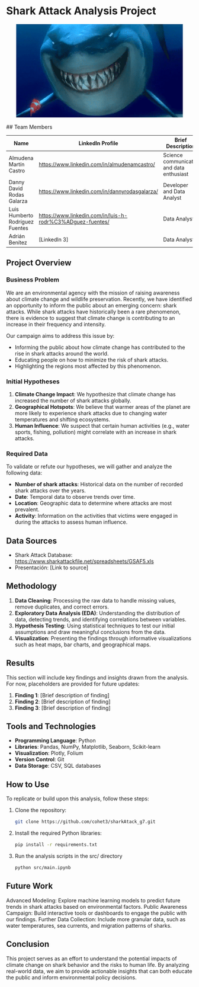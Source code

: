 ﻿# Shark Attack Analysis Project
<p align="center">
<img src="tiburon.gif" alt="Tiburon con hambre">
</p>
## Team Members

| Name             | LinkedIn Profile | Brief Description |
|------------------|------------------|-------------------|
| Almudena Martín Castro         | https://www.linkedin.com/in/almudenamcastro/      |  Science communicator and data enthusiast |
| Danny David Rodas Galarza         | https://www.linkedin.com/in/dannyrodasgalarza/     | Developer and Data Analyst |
| Luis Humberto Rodríguez Fuentes        | https://www.linkedin.com/in/luis-h-rodr%C3%ADguez-fuentes/     | Data Analyst |
| Adrián Benítez         | [LinkedIn 3]     | Data Analyst |

## Project Overview

### Business Problem

We are an environmental agency with the mission of raising awareness about climate change and wildlife preservation. Recently, we have identified an opportunity to inform the public about an emerging concern: shark attacks. While shark attacks have historically been a rare phenomenon, there is evidence to suggest that climate change is contributing to an increase in their frequency and intensity.

Our campaign aims to address this issue by:

- Informing the public about how climate change has contributed to the rise in shark attacks around the world.
- Educating people on how to minimize the risk of shark attacks.
- Highlighting the regions most affected by this phenomenon.

### Initial Hypotheses

1. **Climate Change Impact**: We hypothesize that climate change has increased the number of shark attacks globally.
2. **Geographical Hotspots**: We believe that warmer areas of the planet are more likely to experience shark attacks due to changing water temperatures and shifting ecosystems.
3. **Human Influence**: We suspect that certain human activities (e.g., water sports, fishing, pollution) might correlate with an increase in shark attacks.

### Required Data

To validate or refute our hypotheses, we will gather and analyze the following data:

- **Number of shark attacks**: Historical data on the number of recorded shark attacks over the years.
- **Date**: Temporal data to observe trends over time.
- **Location**: Geographic data to determine where attacks are most prevalent.
- **Activity**: Information on the activities that victims were engaged in during the attacks to assess human influence.

## Data Sources

- Shark Attack Database: https://www.sharkattackfile.net/spreadsheets/GSAF5.xls
- Presentación: [Link to source]

## Methodology

1. **Data Cleaning**: Processing the raw data to handle missing values, remove duplicates, and correct errors.
2. **Exploratory Data Analysis (EDA)**: Understanding the distribution of data, detecting trends, and identifying correlations between variables.
3. **Hypothesis Testing**: Using statistical techniques to test our initial assumptions and draw meaningful conclusions from the data.
4. **Visualization**: Presenting the findings through informative visualizations such as heat maps, bar charts, and geographical maps.

## Results

This section will include key findings and insights drawn from the analysis. For now, placeholders are provided for future updates:

1. **Finding 1**: [Brief description of finding]
2. **Finding 2**: [Brief description of finding]
3. **Finding 3**: [Brief description of finding]

## Tools and Technologies

- **Programming Language**: Python
- **Libraries**: Pandas, NumPy, Matplotlib, Seaborn, Scikit-learn
- **Visualization**: Plotly, Folium
- **Version Control**: Git
- **Data Storage**: CSV, SQL databases

## How to Use

To replicate or build upon this analysis, follow these steps:

1. Clone the repository:
   ```bash
   git clone https://github.com/cohet3/sharkAtack_g7.git
2. Install the required Python libraries:
   ```bash
   pip install -r requirements.txt
3. Run the analysis scripts in the src/ directory
     ```bash
   python src/main.ipynb


## Future Work
Advanced Modeling: Explore machine learning models to predict future trends in shark attacks based on environmental factors.
Public Awareness Campaign: Build interactive tools or dashboards to engage the public with our findings.
Further Data Collection: Include more granular data, such as water temperatures, sea currents, and migration patterns of sharks.
## Conclusion
This project serves as an effort to understand the potential impacts of climate change on shark behavior and the risks to human life. By analyzing real-world data, we aim to provide actionable insights that can both educate the public and inform environmental policy decisions.